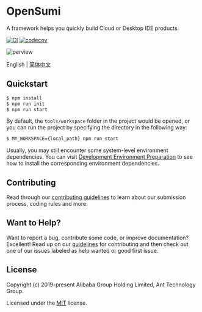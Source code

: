 <h1>OpenSumi</h1>

A framework helps you quickly build Cloud or Desktop IDE products.

[![CI](https://github.com/opensumi/core/actions/workflows/ci.yml/badge.svg)](https://github.com/opensumi/core/actions/workflows/ci.yml) [![codecov](https://codecov.io/gh/opensumi/core/branch/main/graph/badge.svg?token=07JAPLU957)](https://codecov.io/gh/opensumi/core)

![perview](https://img.alicdn.com/imgextra/i3/O1CN01uIRRRl1wmLkN9geV3_!!6000000006350-2-tps-2844-1830.png)

English | [简体中文](./README-zh_CN.md)

## Quickstart

```bash
$ npm install
$ npm run init
$ npm run start
```

By default, the `tools/workspace` folder in the project would be opened, or you can run the project by specifying the directory in the following way:

```bash
$ MY_WORKSPACE={local_path} npm run start
```

Usually, you may still encounter some system-level environment dependencies. You can visit [Development Environment Preparation](./CONTRIBUTING.md#development-environment-preparation) to see how to install the corresponding environment dependencies.

## Contributing

Read through our [contributing guidelines](./CONTRIBUTING.md) to learn about our submission process, coding rules and more.

## Want to Help?

Want to report a bug, contribute some code, or improve documentation? Excellent! Read up on our [guidelines](<(./CONTRIBUTING.md)>) for contributing and then check out one of our issues labeled as help wanted or good first issue.

## License

Copyright (c) 2019-present Alibaba Group Holding Limited, Ant Technology Group.

Licensed under the [MIT](LICENSE) license.
